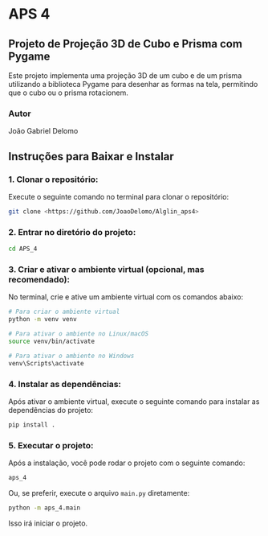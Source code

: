 
# APS 4

## Projeto de Projeção 3D de Cubo e Prisma com Pygame

Este projeto implementa uma projeção 3D de um cubo e de um prisma utilizando a biblioteca Pygame para desenhar as formas na tela, permitindo que o cubo ou o prisma rotacionem.

### Autor
João Gabriel Delomo

## Instruções para Baixar e Instalar

### 1. Clonar o repositório:
Execute o seguinte comando no terminal para clonar o repositório:

```bash
git clone <https://github.com/JoaoDelomo/Alglin_aps4>
```

### 2. Entrar no diretório do projeto:
```bash
cd APS_4
```

### 3. Criar e ativar o ambiente virtual (opcional, mas recomendado):
No terminal, crie e ative um ambiente virtual com os comandos abaixo:

```bash
# Para criar o ambiente virtual
python -m venv venv

# Para ativar o ambiente no Linux/macOS
source venv/bin/activate

# Para ativar o ambiente no Windows
venv\Scripts\activate
```

### 4. Instalar as dependências:
Após ativar o ambiente virtual, execute o seguinte comando para instalar as dependências do projeto:

```bash
pip install .
```

### 5. Executar o projeto:
Após a instalação, você pode rodar o projeto com o seguinte comando:

```bash
aps_4
```

Ou, se preferir, execute o arquivo `main.py` diretamente:

```bash
python -m aps_4.main
```

Isso irá iniciar o projeto.